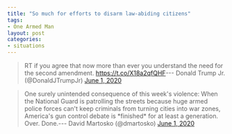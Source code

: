 ```yaml
---
title: "So much for efforts to disarm law-abiding citizens"
tags:
- One Armed Man
layout: post
categories:
- situations
---
```


> RT if you agree that now more than ever you understand the need for the second amendment. <https://t.co/X18a2qfQHF>--- Donald Trump Jr. (@DonaldJTrumpJr) [June 1, 2020](https://x.com/DonaldJTrumpJr/status/1267443005734236160)

> One surely unintended consequence of this week's violence: When the National Guard is patrolling the streets because huge armed police forces can't keep criminals from turning cities into war zones, America's gun control debate is \*finished\* for at least a generation. Over. Done.--- David Martosko (@dmartosko) [June 1, 2020](https://x.com/dmartosko/status/1267295764092461056)